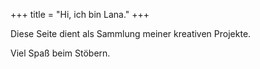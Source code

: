 +++
title = "Hi, ich bin Lana."
+++

Diese Seite dient als Sammlung meiner kreativen Projekte.

Viel Spaß beim Stöbern.


